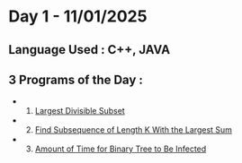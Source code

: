 # Day 1 - 11/01/2025
## Language Used : **C++**, **JAVA**
## 3 Programs of the Day :
   - 1. [Largest Divisible Subset](https://leetcode.com/problems/largest-divisible-subset/description/)
   - 2. [Find Subsequence of Length K With the Largest Sum](https://leetcode.com/problems/find-subsequence-of-length-k-with-the-largest-sum/description/)
   - 3. [Amount of Time for Binary Tree to Be Infected](https://leetcode.com/problems/amount-of-time-for-binary-tree-to-be-infected/description/?envType=daily-question&envId=2024-01-10)
##
